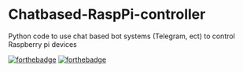 # Chatbased-RaspPi-controller
Python code to use chat based bot systems (Telegram, ect) to control Raspberry pi devices

[![forthebadge](https://forthebadge.com/images/badges/made-with-python.svg)](https://forthebadge.com)
[![forthebadge](https://forthebadge.com/images/badges/contains-cat-gifs.svg)](https://forthebadge.com)
